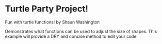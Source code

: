 # Turtle Party Project!
Fun with turtle functions!
by Shaun Washington

Demonstrates what functions can be used to adjust the size of shapes. This example will provide a DRY and concise method to edit your code.
